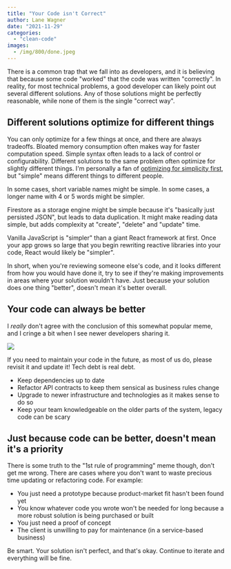 ```yaml
---
title: "Your Code isn't Correct"
author: Lane Wagner
date: "2021-11-29"
categories: 
  - "clean-code"
images:
  - /img/800/done.jpeg
---
```


There is a common trap that we fall into as developers, and it is believing that because some code "worked" that the code was written "correctly". In reality, for most technical problems, a good developer can likely point out several different solutions. Any of those solutions might be perfectly reasonable, while none of them is the single "correct way".

## Different solutions optimize for different things

You can only optimize for a few things at once, and there are always tradeoffs. Bloated memory consumption often makes way for faster computation speed. Simple syntax often leads to a lack of control or configurability. Different solutions to the same problem often optimize for slightly different things. I'm personally a fan of [optimizing for simplicity first](https://wagslane.dev/posts/optimize-for-simplicit-first/), but "simple" means different things to different people.

In some cases, short variable names might be simple. In some cases, a longer name with 4 or 5 words might be simpler.

Firestore as a storage engine might be simple because it's "basically just persisted JSON", but leads to data duplication. It might make reading data simple, but adds complexity at "create", "delete" and "update" time.

Vanilla JavaScript is "simpler" than a giant React framework at first. Once your app grows so large that you begin rewriting reactive libraries into your code, React would likely be "simpler".

In short, when you're reviewing someone else's code, and it looks different from how you would have done it, try to see if they're making improvements in areas where your solution wouldn't have. Just because your solution does one thing "better", doesn't mean it's better overall.

## Your code can always be better

I _really_ don't agree with the conclusion of this somewhat popular meme, and I cringe a bit when I see newer developers sharing it.

![](/img/800/hqdefault.jpg)

If you need to maintain your code in the future, as most of us do, please revisit it and update it! Tech debt is real debt.

- Keep dependencies up to date
- Refactor API contracts to keep them sensical as business rules change
- Upgrade to newer infrastructure and technologies as it makes sense to do so
- Keep your team knowledgeable on the older parts of the system, legacy code can be scary

## Just because code can be better, doesn't mean it's a priority

There is some truth to the "1st rule of programming" meme though, don't get me wrong. There are cases where you don't want to waste precious time updating or refactoring code. For example:

- You just need a prototype because product-market fit hasn't been found yet
- You know whatever code you wrote won't be needed for long because a more robust solution is being purchased or built
- You just need a proof of concept
- The client is unwilling to pay for maintenance (in a service-based business)

Be smart. Your solution isn't perfect, and that's okay. Continue to iterate and everything will be fine.
